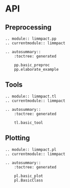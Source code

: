 # API

## Preprocessing

```{eval-rst}
.. module:: limmpact.pp
.. currentmodule:: limmpact

.. autosummary::
    :toctree: generated

    pp.basic_preproc
    pp.elaborate_example
```

## Tools

```{eval-rst}
.. module:: limmpact.tl
.. currentmodule:: limmpact

.. autosummary::
    :toctree: generated

    tl.basic_tool
```

## Plotting

```{eval-rst}
.. module:: limmpact.pl
.. currentmodule:: limmpact

.. autosummary::
    :toctree: generated

    pl.basic_plot
    pl.BasicClass
```
